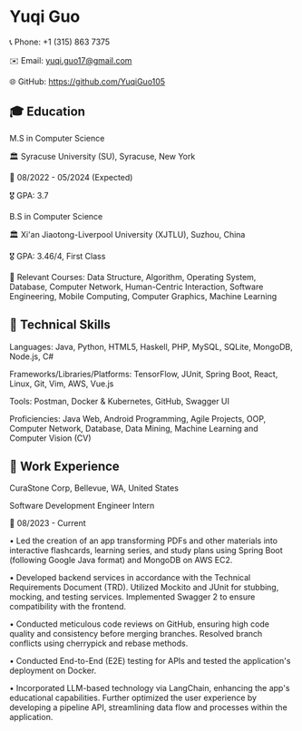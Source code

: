 # Yuqi Guo

📞 Phone: +1 (315) 863 7375

✉️ Email: yuqi.guo17@gmail.com

🌐 GitHub: https://github.com/YuqiGuo105

## 🎓 Education
M.S in Computer Science

🏛 Syracuse University (SU), Syracuse, New York

📅 08/2022 - 05/2024 (Expected)

🎖 GPA: 3.7

B.S in Computer Science

🏛 Xi'an Jiaotong-Liverpool University (XJTLU), Suzhou, China

🎖 GPA: 3.46/4, First Class

📘 Relevant Courses: Data Structure, Algorithm, Operating System, Database, Computer Network, Human-Centric Interaction, Software Engineering, Mobile Computing, Computer Graphics, Machine Learning

## 🔧 Technical Skills
Languages: Java, Python, HTML5, Haskell, PHP, MySQL, SQLite, MongoDB, Node.js, C#

Frameworks/Libraries/Platforms: TensorFlow, JUnit, Spring Boot, React, Linux, Git, Vim, AWS, Vue.js

Tools: Postman, Docker & Kubernetes, GitHub, Swagger UI

Proficiencies: Java Web, Android Programming, Agile Projects, OOP, Computer Network, Database, Data Mining, Machine Learning and Computer Vision (CV)



## 💼 Work Experience

CuraStone Corp, Bellevue, WA, United States

Software Development Engineer Intern

📅 08/2023 - Current

•	Led the creation of an app transforming PDFs and other materials into interactive flashcards, learning series, and study plans using Spring Boot (following Google Java format) and MongoDB on AWS EC2.

•	Developed backend services in accordance with the Technical Requirements Document (TRD). Utilized Mockito and JUnit for stubbing, mocking, and testing services. Implemented Swagger 2 to ensure compatibility with the frontend.

•	Conducted meticulous code reviews on GitHub, ensuring high code quality and consistency before merging branches. Resolved branch conflicts using cherrypick and rebase methods.

•	Conducted End-to-End (E2E) testing for APIs and tested the application's deployment on Docker.

•	Incorporated LLM-based technology via LangChain, enhancing the app's educational capabilities. Further optimized the user experience by developing a pipeline API, streamlining data flow and processes within the application.

<!--
**YuqiGuo105/YuqiGuo105** is a ✨ _special_ ✨ repository because its `README.md` (this file) appears on your GitHub profile.

Here are some ideas to get you started:

- 🔭 I’m currently working on ...
- 🌱 I’m currently learning ...
- 👯 I’m looking to collaborate on ...
- 🤔 I’m looking for help with ...
- 💬 Ask me about ...
- 📫 How to reach me: ...
- 😄 Pronouns: ...
- ⚡ Fun fact: ...
-->
